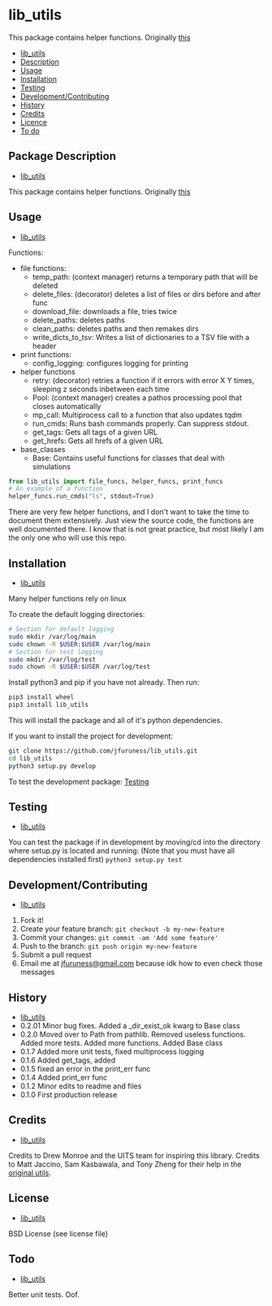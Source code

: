 
# lib\_utils
This package contains helper functions. Originally [this](https://github.com/jfuruness/lib_bgp_data/blob/master/lib_bgp_data/utils/utils.py)

* [lib\_utils](#lib_utils)
* [Description](#package-description)
* [Usage](#usage)
* [Installation](#installation)
* [Testing](#testing)
* [Development/Contributing](#developmentcontributing)
* [History](#history)
* [Credits](#credits)
* [Licence](#license)
* [To do](#todo)


## Package Description
* [lib\_utils](#lib_utils)

This package contains helper functions. Originally [this](https://github.com/jfuruness/lib_bgp_data/blob/master/lib_bgp_data/utils/utils.py)


## Usage
* [lib\_utils](#lib_utils)

Functions:
* file functions:
    * temp_path: (context manager) returns a temporary path that will be deleted
    * delete_files: (decorator) deletes a list of files or dirs before and after func
    * download_file: downloads a file, tries twice
    * delete_paths: deletes paths
    * clean_paths: deletes paths and then remakes dirs
    * write_dicts_to_tsv: Writes a list of dictionaries to a TSV file with a header
* print functions:
    * config_logging: configures logging for printing
* helper functions
    * retry: (decorator) retries a function if it errors with error X Y times, sleeping z seconds inbetween each time
    * Pool: (context manager) creates a pathos processing pool that closes automatically
    * mp_call: Multiprocess call to a function that also updates tqdm
    * run_cmds: Runs bash commands properly. Can suppress stdout.
    * get_tags: Gets all tags of a given URL
    * get_hrefs: Gets all hrefs of a given URL
 * base_classes
   * Base: Contains useful functions for classes that deal with simulations

```python
from lib_utils import file_funcs, helper_funcs, print_funcs
# An example of a function
helper_funcs.run_cmds("ls", stdout=True)
```

There are very few helper functions, and I don't want to take the time to document them extensively. Just view the source code, the functions are well documented there. I know that is not great practice, but most likely I am the only one who will use this repo.

## Installation
* [lib\_utils](#lib_utils)

Many helper functions rely on linux

To create the default logging directories:
```bash
# Section for default logging
sudo mkdir /var/log/main
sudo chown -R $USER:$USER /var/log/main
# Section for test logging
sudo mkdir /var/log/test
sudo chown -R $USER:$USER /var/log/test
```

Install python3 and pip if you have not already. Then run:

```bash
pip3 install wheel
pip3 install lib_utils
```
This will install the package and all of it's python dependencies.

If you want to install the project for development:

```bash
git clone https://github.com/jfuruness/lib_utils.git
cd lib_utils
python3 setup.py develop
```

To test the development package: [Testing](#testing)


## Testing
* [lib\_utils](#lib_utils)

You can test the package if in development by moving/cd into the directory where setup.py is located and running:
(Note that you must have all dependencies installed first)
```python3 setup.py test```

## Development/Contributing
* [lib\_utils](#lib_utils)

1. Fork it!
2. Create your feature branch: `git checkout -b my-new-feature`
3. Commit your changes: `git commit -am 'Add some feature'`
4. Push to the branch: `git push origin my-new-feature`
5. Submit a pull request
6. Email me at jfuruness@gmail.com because idk how to even check those messages

## History
* [lib\_utils](#lib_utils)
* 0.2.01 Minor bug fixes. Added a _dir_exist_ok kwarg to Base class
* 0.2.0 Moved over to Path from pathlib. Removed useless functions. Added more tests. Added more functions. Added Base class
* 0.1.7 Added more unit tests, fixed multiprocess logging
* 0.1.6 Added get_tags, added
* 0.1.5 fixed an error in the print_err func
* 0.1.4 Added print_err func
* 0.1.2 Minor edits to readme and files
* 0.1.0 First production release

## Credits
* [lib\_utils](#lib_utils)

Credits to Drew Monroe and the UITS team for inspiring this library. Credits to Matt Jaccino, Sam Kasbawala, and Tony Zheng for their help in the [original utils](https://github.com/jfuruness/lib_bgp_data/blob/master/lib_bgp_data/utils/utils.py).

## License
* [lib\_utils](#lib_utils)

BSD License (see license file)

## Todo
* [lib\_utils](#lib_utils)

Better unit tests. Oof.


